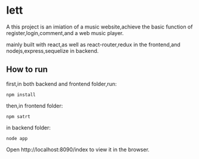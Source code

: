 # lett

A this project is an imiation of a music website,achieve the basic function of register,login,comment,and a web music player.

mainly built with react,as well as react-router,redux in the frontend,and nodejs,express,sequelize in backend.

## How to run

first,in both backend and frontend folder,run:

`npm install`

then,in frontend folder:

`npm satrt`

in backend folder:

`node app`

Open http://localhost:8090/index to view it in the browser.
